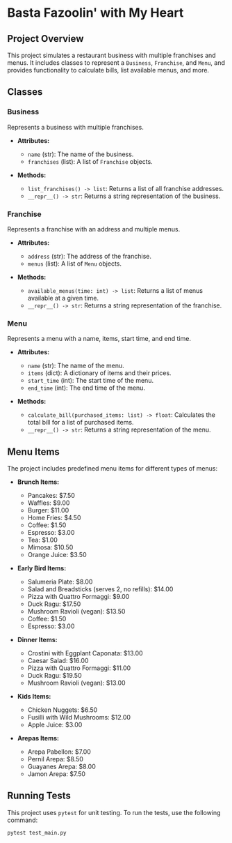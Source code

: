 # Basta Fazoolin' with My Heart

## Project Overview

This project simulates a restaurant business with multiple franchises and menus. It includes classes to represent a `Business`, `Franchise`, and `Menu`, and provides functionality to calculate bills, list available menus, and more.

## Classes

### Business
Represents a business with multiple franchises.

- **Attributes:**
  - `name` (str): The name of the business.
  - `franchises` (list): A list of `Franchise` objects.

- **Methods:**
  - `list_franchises() -> list`: Returns a list of all franchise addresses.
  - `__repr__() -> str`: Returns a string representation of the business.

### Franchise
Represents a franchise with an address and multiple menus.

- **Attributes:**
  - `address` (str): The address of the franchise.
  - `menus` (list): A list of `Menu` objects.

- **Methods:**
  - `available_menus(time: int) -> list`: Returns a list of menus available at a given time.
  - `__repr__() -> str`: Returns a string representation of the franchise.

### Menu
Represents a menu with a name, items, start time, and end time.

- **Attributes:**
  - `name` (str): The name of the menu.
  - `items` (dict): A dictionary of items and their prices.
  - `start_time` (int): The start time of the menu.
  - `end_time` (int): The end time of the menu.

- **Methods:**
  - `calculate_bill(purchased_items: list) -> float`: Calculates the total bill for a list of purchased items.
  - `__repr__() -> str`: Returns a string representation of the menu.

## Menu Items

The project includes predefined menu items for different types of menus:

- **Brunch Items:**
  - Pancakes: $7.50
  - Waffles: $9.00
  - Burger: $11.00
  - Home Fries: $4.50
  - Coffee: $1.50
  - Espresso: $3.00
  - Tea: $1.00
  - Mimosa: $10.50
  - Orange Juice: $3.50

- **Early Bird Items:**
  - Salumeria Plate: $8.00
  - Salad and Breadsticks (serves 2, no refills): $14.00
  - Pizza with Quattro Formaggi: $9.00
  - Duck Ragu: $17.50
  - Mushroom Ravioli (vegan): $13.50
  - Coffee: $1.50
  - Espresso: $3.00

- **Dinner Items:**
  - Crostini with Eggplant Caponata: $13.00
  - Caesar Salad: $16.00
  - Pizza with Quattro Formaggi: $11.00
  - Duck Ragu: $19.50
  - Mushroom Ravioli (vegan): $13.00

- **Kids Items:**
  - Chicken Nuggets: $6.50
  - Fusilli with Wild Mushrooms: $12.00
  - Apple Juice: $3.00

- **Arepas Items:**
  - Arepa Pabellon: $7.00
  - Pernil Arepa: $8.50
  - Guayanes Arepa: $8.00
  - Jamon Arepa: $7.50

## Running Tests

This project uses `pytest` for unit testing. To run the tests, use the following command:

```sh
pytest test_main.py
